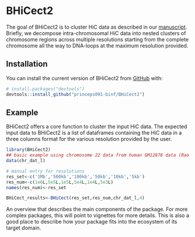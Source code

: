 # BHiCect2

<!-- badges: start -->

<!-- badges: end -->

The goal of BHiCect2 is to cluster HiC data as described in our [manuscript](). <!-- markdownlint-disable-line MD042 -->
Briefly, we decompose intra-chromosomal HiC data into nested clusters of chromosome regions across multiple resolutions
starting from the complete chromosome all the way to DNA-loops at the maximum resolution provided.

## Installation

You can install the current version of BHiCect2 from [GitHub](https://github.com/) with:

```r
# install.packages("devtools")
devtools::install_github("princeps091-binf/BHiCect2")
```

## Example

BHiCect2 offers a core function to cluster the input HiC data.
The expected input data to BHiCect2 is a list of dataframes containing the HiC data in a three columns format for the various resolution provided by the user.

```r
library(BHiCect2)
## basic example using chromosome 22 data from human GM12878 data (Rao et al. 2014)
data(chr_dat_l)

# manual entry for resolutions
res_set<-c('1Mb','500kb','100kb','50kb','10kb','5kb')
res_num<-c(1e6L,5e5L,1e5L,5e4L,1e4L,5e3L)
names(res_num)<-res_set

BHiCect_results<-BHiCect(res_set,res_num,chr_dat_l,4)

```

An overview that describes the main components of the package.
For more complex packages, this will point to vignettes for more details.
This is also a good place to describe how your package fits into the ecosystem of its target domain.
